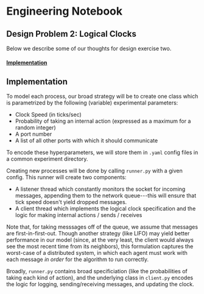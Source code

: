 # Engineering Notebook
## Design Problem 2: Logical Clocks

Below we describe some of our thoughts for design exercise two.

#### [Implementation](#implementation-1)


## Implementation

To model each process, our broad strategy will be to create one class which is parametrized by the following (variable) experimental parameters:

* Clock Speed (in ticks/sec)
* Probability of taking an internal action (expressed as a maximum for a random integer)
* A port number
* A list of all other ports with which it should communicate

To encode these hyperparameters, we will store them in `.yaml` config files in a common experiment directory.

Creating new processes will be done by calling `runner.py` with a given config. This runner will create two components:

* A listener thread which constantly monitors the socket for incoming messages, appending them to the network queue---this will ensure that tick speed doesn't yield dropped messages.
* A client thread which implements the logical clock specification and the logic for making internal actions / sends / receives 

Note that, for taking messsages off of the queue, we assume that messages are first-in-first-out. Though another strategy (like LIFO) may yield better performance in our model (since, at the very least, the client would always see the most recent time from its neighbors), this formulation captures the worst-case of a distributed system, in which each agent must work with each message *in order* for the algorithm to run correctly. 

Broadly, `runner.py` contains broad specificiation (like the probabilities of taking each kind of action), and the underlying class in `client.py` encodes the logic for logging, sending/receiving messages, and updating the clock.

